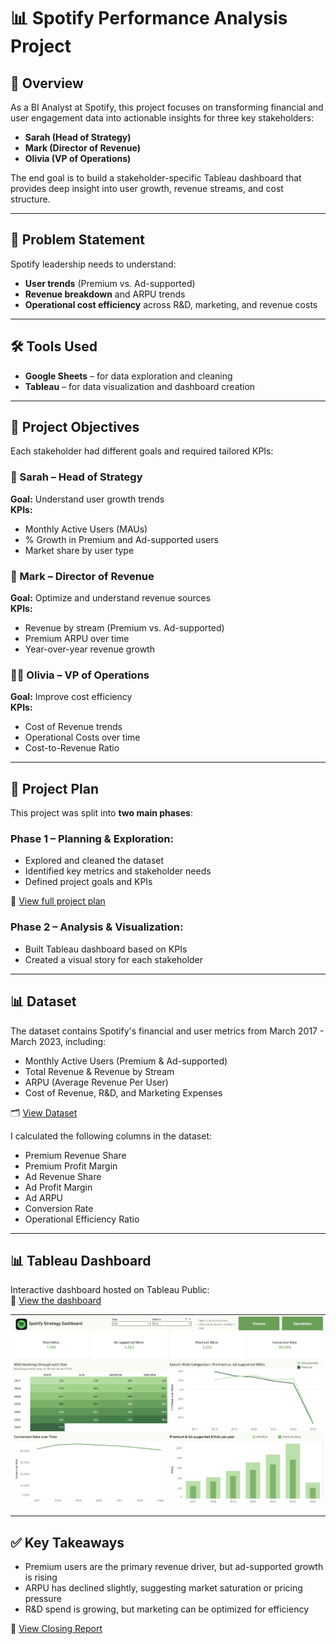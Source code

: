 # 📊 Spotify Performance Analysis Project

## 🎯 Overview

As a BI Analyst at Spotify, this project focuses on transforming financial and user engagement data into actionable insights for three key stakeholders:  
- **Sarah (Head of Strategy)**  
- **Mark (Director of Revenue)**  
- **Olivia (VP of Operations)**

The end goal is to build a stakeholder-specific Tableau dashboard that provides deep insight into user growth, revenue streams, and cost structure.

---

## 🧠 Problem Statement

Spotify leadership needs to understand:
- **User trends** (Premium vs. Ad-supported)
- **Revenue breakdown** and ARPU trends
- **Operational cost efficiency** across R&D, marketing, and revenue costs

---

## 🛠️ Tools Used

- **Google Sheets** – for data exploration and cleaning  
- **Tableau** – for data visualization and dashboard creation

---

## 📌 Project Objectives

Each stakeholder had different goals and required tailored KPIs:

### 👩 Sarah – Head of Strategy
**Goal:** Understand user growth trends  
**KPIs:**
- Monthly Active Users (MAUs)
- % Growth in Premium and Ad-supported users
- Market share by user type

### 👨 Mark – Director of Revenue
**Goal:** Optimize and understand revenue sources  
**KPIs:**
- Revenue by stream (Premium vs. Ad-supported)
- Premium ARPU over time
- Year-over-year revenue growth

### 👩‍💼 Olivia – VP of Operations
**Goal:** Improve cost efficiency  
**KPIs:**
- Cost of Revenue trends
- Operational Costs over time
- Cost-to-Revenue Ratio

---

## 📅 Project Plan

This project was split into **two main phases**:

### Phase 1 – Planning & Exploration:
- Explored and cleaned the dataset
- Identified key metrics and stakeholder needs
- Defined project goals and KPIs

📄 [View full project plan](01_Planning/spotify_project_plan.pdf)

### Phase 2 – Analysis & Visualization:
- Built Tableau dashboard based on KPIs
- Created a visual story for each stakeholder

---

## 📊 Dataset

The dataset contains Spotify's financial and user metrics from March 2017 - March 2023, including:
- Monthly Active Users (Premium & Ad-supported)
- Total Revenue & Revenue by Stream
- ARPU (Average Revenue Per User)
- Cost of Revenue, R&D, and Marketing Expenses

🗂️ [View Dataset](02_Data/spotify_data.csv)

I calculated the following columns in the dataset:
- Premium Revenue Share
- Premium Profit Margin
- Ad Revenue Share
- Ad Profit Margin
- Ad ARPU
- Conversion Rate
- Operational Efficiency Ratio

---

## 📊 Tableau Dashboard

Interactive dashboard hosted on Tableau Public:  
🔗 [View the dashboard](https://public.tableau.com/views/SpotifyDashboardProject_17432915912560/Operations?:language=en-US&:sid=&:redirect=auth&:display_count=n&:origin=viz_share_link)

![Dashboard Preview](03_Dashboard/Spotify_Dashboard.png)

---

## ✅ Key Takeaways

- Premium users are the primary revenue driver, but ad-supported growth is rising
- ARPU has declined slightly, suggesting market saturation or pricing pressure
- R&D spend is growing, but marketing can be optimized for efficiency

📄 [View Closing Report](https://www.notion.so/Spotify-Closing-Report-23b52541c16580018461ca322eae3b96?source=copy_link)
